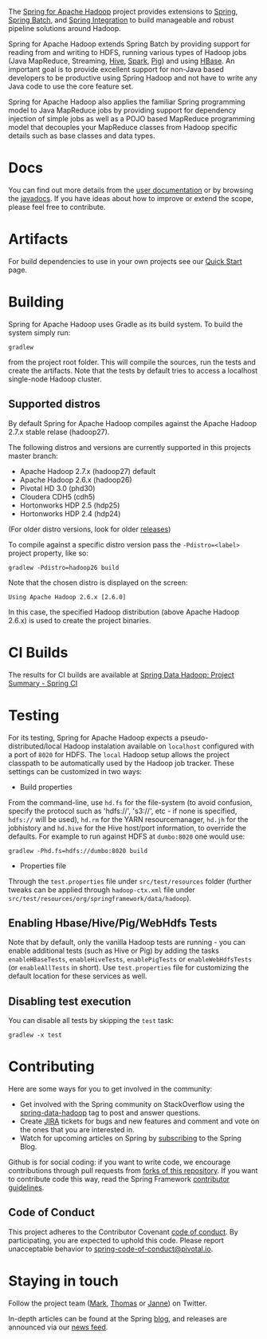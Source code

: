 The [Spring for Apache Hadoop](http://projects.spring.io/spring-hadoop/) project provides extensions to 
[Spring](http://projects.spring.io/spring-framework/), [Spring Batch](http://projects.spring.io/spring-batch/), 
and [Spring Integration](http://projects.spring.io/spring-integration/) to build manageable and robust pipeline 
solutions around Hadoop.

Spring for Apache Hadoop extends Spring Batch by providing support for reading from and writing to HDFS, running 
various types of Hadoop jobs (Java MapReduce, Streaming, [Hive](http://hive.apache.org), 
[Spark](http://spark.apache.org/), [Pig](http://pig.apache.org)) and using [HBase](http://hbase.apache.org). 
An important goal is to provide excellent support for non-Java based developers to be productive using Spring Hadoop 
and not have to write any Java code to use the core feature set.

Spring for Apache Hadoop also applies the familiar Spring programming model to Java MapReduce jobs by providing support 
for dependency injection of simple jobs as well as a POJO based MapReduce programming model that decouples your MapReduce 
classes from Hadoop specific details such as base classes and data types.

# Docs

You can find out more details from the [user documentation](http://docs.spring.io/spring-hadoop/docs/current/reference/html/) 
or by browsing the [javadocs](http://docs.spring.io/spring-hadoop/docs/current/api/). If you have ideas about how to improve 
or extend the scope, please feel free to contribute.

# Artifacts

For build dependencies to use in your own projects see our [Quick Start](http://projects.spring.io/spring-hadoop/#quick-start) page.

# Building

Spring for Apache Hadoop uses Gradle as its build system. To build the system simply run:

    gradlew

from the project root folder. This will compile the sources, run the tests and create the artifacts. Note that the tests by default 
tries to access a localhost single-node Hadoop cluster. 

## Supported distros

By default Spring for Apache Hadoop compiles against the Apache Hadoop 2.7.x stable relase (hadoop27).

The following distros and versions are currently supported in this projects master branch:

- Apache Hadoop 2.7.x (hadoop27) default
- Apache Hadoop 2.6.x (hadoop26)
- Pivotal HD 3.0 (phd30)
- Cloudera CDH5 (cdh5)
- Hortonworks HDP 2.5 (hdp25)
- Hortonworks HDP 2.4 (hdp24)

(For older distro versions, look for older [releases](https://github.com/spring-projects/spring-hadoop/releases))

To compile against a specific distro version pass the `-Pdistro=<label>` project property, like so:

    gradlew -Pdistro=hadoop26 build

Note that the chosen distro is displayed on the screen:

    Using Apache Hadoop 2.6.x [2.6.0]

In this case, the specified Hadoop distribution (above Apache Hadoop 2.6.x) is used to create the project binaries.

# CI Builds

The results for CI builds are available at [Spring Data Hadoop: Project Summary - Spring CI](https://build.spring.io/browse/SPRINGDATAHADOOP)

# Testing

For its testing, Spring for Apache Hadoop expects a pseudo-distributed/local Hadoop instalation available on `localhost` configured with a port 
of `8020` for HDFS. The `local` Hadoop setup allows the project classpath to be automatically used by the Hadoop job tracker. These settings 
can be customized in two ways:

* Build properties

From the command-line, use `hd.fs` for the file-system (to avoid confusion, specify the protocol such as 'hdfs://', 's3://', etc - if none is 
specified, `hdfs://` will be used), `hd.rm` for the YARN resourcemanager, `hd.jh` for the jobhistory and `hd.hive` for the Hive host/port 
information, to override the defaults. For example to run against HDFS at `dumbo:8020` one would use:

    gradlew -Phd.fs=hdfs://dumbo:8020 build

* Properties file

Through the `test.properties` file under `src/test/resources` folder (further tweaks can be applied through `hadoop-ctx.xml` file under `src/test/resources/org/springframework/data/hadoop`).

## Enabling Hbase/Hive/Pig/WebHdfs Tests
Note that by default, only the vanilla Hadoop tests are running - you can enable additional tests (such as Hive or Pig) by adding the tasks 
`enableHBaseTests`, `enableHiveTests`, `enablePigTests` or `enableWebHdfsTests` (or `enableAllTests` in short). Use `test.properties` file 
for customizing the default location for these services as well.

## Disabling test execution
You can disable all tests by skipping the `test` task:

    gradlew -x test


# Contributing

Here are some ways for you to get involved in the community:

* Get involved with the Spring community on StackOverflow using the [spring-data-hadoop](http://stackoverflow.com/questions/tagged/spring-data-hadoop) tag to post and answer questions.
* Create [JIRA](https://jira.springframework.org/browse/SHDP) tickets for bugs and new features and comment and vote on the ones that you are interested in.
* Watch for upcoming articles on Spring by [subscribing](http://spring.io/blog.atom) to the Spring Blog.

Github is for social coding: if you want to write code, we encourage contributions through pull requests from 
[forks of this repository](http://help.github.com/forking/). If you want to contribute code this way, read the Spring Framework 
[contributor guidelines](https://github.com/spring-projects/spring-framework/blob/master/CONTRIBUTING.md).

## Code of Conduct
This project adheres to the Contributor Covenant [code of
conduct](CODE_OF_CONDUCT.adoc). By participating, you  are expected to uphold this code. Please report
unacceptable behavior to spring-code-of-conduct@pivotal.io.


# Staying in touch

Follow the project team ([Mark](http://twitter.com/markpollack), [Thomas](http://twitter.com/trisberg) or [Janne](https://twitter.com/tunebluez)) on Twitter.

In-depth articles can be found at the Spring [blog](http://spring.io/blog), and releases are announced via our [news feed](http://spring.io/blog/category/news).
